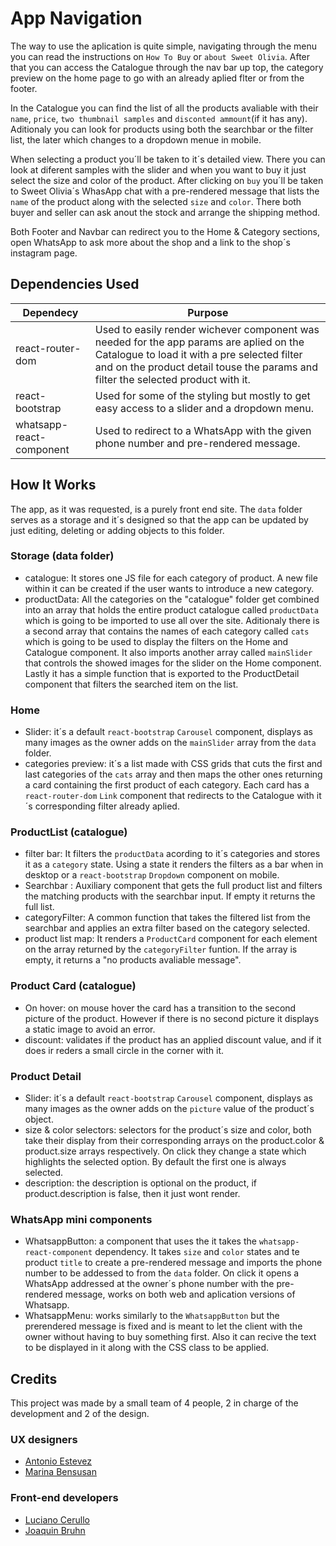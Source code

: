 # App Navigation

The way to use the aplication is quite simple, navigating through the menu you can read the instructions on `How To Buy` or `about Sweet Olivia`. After that you can access the Catalogue through the nav bar up top, the category preview on the home page to go with an already aplied flter or from the footer.

In the Catalogue you can find the list of all the products avaliable with their `name`, `price`, `two thumbnail samples` and `disconted ammount`(if it has any). Aditionaly you can look for products using both the searchbar or the filter list, the later which changes to a dropdown menue in mobile.

When selecting a product you´ll be taken to it´s detailed view. There you can look at diferent samples with the slider and when you want to buy it just select the size and color of the product. After clicking on `buy` you´ll be taken to Sweet Olivia´s WhasApp chat with a pre-rendered message that lists the `name` of the product along with the selected `size` and `color`. There both buyer and seller can ask anout the stock and arrange the shipping method.

Both Footer and Navbar can redirect you to the Home & Category sections, open WhatsApp to ask more about the shop and a link to the shop´s instagram page.

## Dependencies Used

| Dependecy                | Purpose                                                                                                                                                                                                                      |
| ------------------------ | ---------------------------------------------------------------------------------------------------------------------------------------------------------------------------------------------------------------------------- |
| react-router-dom         | Used to easily render wichever component was needed for the app params are aplied on the Catalogue to load it with a pre selected filter and on the product detail touse the params and filter the selected product with it. |
| react-bootstrap          | Used for some of the styling but mostly to get easy access to a slider and a dropdown menu.                                                                                                                                  |
| whatsapp-react-component | Used to redirect to a WhatsApp with the given phone number and pre-rendered message.                                                                                                                                         |

## How It Works

The app, as it was requested, is a purely front end site. The `data` folder serves as a storage and it´s designed so that the app can be updated by just editing, deleting or adding objects to this folder.

### Storage (data folder)

- catalogue: It stores one JS file for each category of product. A new file within it can be created if the user wants to introduce a new category.
- productData: All the categories on the "catalogue" folder get combined into an array that holds the entire product catalogue called `productData` which is going to be imported to use all over the site. Aditionaly there is a second array that contains the names of each category called `cats` which is going to be used to display the filters on the Home and Catalogue component. It also imports another array called `mainSlider` that controls the showed images for the slider on the Home component. Lastly it has a simple function that is exported to the ProductDetail component that filters the searched item on the list.

### Home

- Slider: it´s a default `react-bootstrap` `Carousel` component, displays as many images as the owner adds on the `mainSlider` array from the `data` folder.
- categories preview: it´s a list made with CSS grids that cuts the first and last categories of the `cats` array and then maps the other ones returning a card containing the first product of each category. Each card has a `react-router-dom` `Link` component that redirects to the Catalogue with it´s corresponding filter already aplied.

### ProductList (catalogue)

- filter bar: It filters the `productData` acording to it´s categories and stores it as a `category` state. Using a state it renders the filters as a bar when in desktop or a `react-bootstrap` `Dropdown` component on mobile.
- Searchbar : Auxiliary component that gets the full product list and filters the matching products with the searchbar input. If empty it returns the full list.
- categoryFilter: A common function that takes the filtered list from the searchbar and applies an extra filter based on the category selected.
- product list map: It renders a `ProductCard` component for each element on the array returned by the `categoryFilter` funtion. If the array is empty, it returns a "no products avaliable message".

### Product Card (catalogue)

- On hover: on mouse hover the card has a transition to the second picture of the product. However if there is no second picture it displays a static image to avoid an error.
- discount: validates if the product has an applied discount value, and if it does ir reders a small circle in the corner with it.

### Product Detail

- Slider: it´s a default `react-bootstrap` `Carousel` component, displays as many images as the owner adds on the `picture` value of the product´s object.
- size & color selectors: selectors for the product´s size and color, both take their display from their corresponding arrays on the product.color & product.size arrays respectively. On click they change a state which highlights the selected option. By default the first one is always selected.
- description: the description is optional on the product, if product.description is false, then it just wont render.

### WhatsApp mini components

- WhatsappButton: a component that uses the it takes the `whatsapp-react-component` dependency. It takes `size` and `color` states and te product `title` to create a pre-rendered message and imports the phone number to be addessed to from the `data` folder. On click it opens a WhatsApp addressed at the owner´s phone number with the pre-rendered message, works on both web and aplication versions of Whatsapp.
- WhatsappMenu: works similarly to the `WhatsappButton` but the prerendered message is fixed and is meant to let the client with the owner without having to buy something first. Also it can recive the text to be displayed in it along with the CSS class to be applied.

## Credits

This project was made by a small team of 4 people, 2 in charge of the development and 2 of the design.

### UX designers

- [Antonio Estevez](https://www.linkedin.com/in/antonino-estevez-824007152/)
- [Marina Bensusan](https://www.linkedin.com/in/marina-bensusan-290679144/)

### Front-end developers

- [Luciano Cerullo](https://www.linkedin.com/in/lucianocerullo77/)
- [Joaquin Bruhn](https://github.com/JoaquinBruhn)
